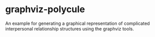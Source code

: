 # graphviz-polycule
An example for generating a graphical representation of complicated interpersonal relationship structures using the graphviz tools.
